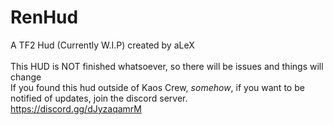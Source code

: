 # RenHud

A TF2 Hud (Currently W.I.P) created by aLeX <br />
<br />
This HUD is NOT finished whatsoever, so there will be issues and things will change <br />
If you found this hud outside of Kaos Crew, *somehow*, if you want to be notified of updates, join the discord server. <br />
https://discord.gg/dJyzaqamrM
